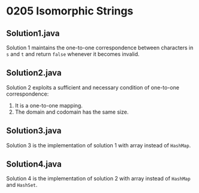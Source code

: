 # 0205 Isomorphic Strings

## Solution1.java

Solution 1 maintains the one-to-one correspondence between characters in `s` and `t` and return `false` whenever it becomes invalid.

## Solution2.java

Solution 2 exploits a sufficient and necessary condition of one-to-one correspondence:

1. It is a one-to-one mapping.
2. The domain and codomain has the same size.

## Solution3.java

Solution 3 is the implementation of solution 1 with array instead of `HashMap`.

## Solution4.java

Solution 4 is the implementation of solution 2 with array instead of `HashMap` and `HashSet`.
